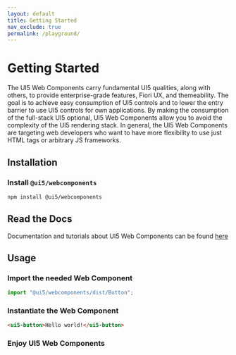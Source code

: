 ```yaml
---
layout: default
title: Getting Started
nav_exclude: true
permalink: /playground/
---
```


# Getting Started

The UI5 Web Components carry fundamental UI5 qualities, along with others, to provide enterprise-grade features, Fiori UX, and themeability. The goal is to achieve easy consumption of UI5 controls and to lower the entry barrier to use UI5 controls for own applications. By making the consumption of the full-stack UI5 optional, UI5 Web Components allow you to avoid the complexity of the UI5 rendering stack. In general, the UI5 Web Components are targeting web developers who want to have more flexibility to use just HTML tags or arbitrary JS frameworks.

## Installation

### Install ```@ui5/webcomponents```

```bash
npm install @ui5/webcomponents
```

## Read the Docs

Documentation and tutorials about UI5 Web Components can be found [here](./docs/)

## Usage

### Import the needed Web Component

```js
import "@ui5/webcomponents/dist/Button";
```

### Instantiate the Web Component

```html
<ui5-button>Hello world!</ui5-button>
```

### Enjoy UI5 Web Components
